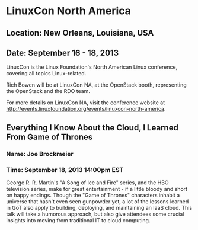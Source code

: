 # LinuxCon North America
## Location: New Orleans, Louisiana, USA
## Date: September 16 - 18, 2013

LinuxCon is the Linux Foundation's North American Linux conference, covering all topics Linux-related.

Rich Bowen will be at LinuxCon NA, at the OpenStack booth, representing the OpenStack and the RDO team.

For more details on LinuxCon NA, visit the conference website at
http://events.linuxfoundation.org/events/linuxcon-north-america.

## Everything I Know About the Cloud, I Learned From Game of Thrones
### Name: Joe Brockmeier
### Time: September 18, 2013 14:00pm EST

George R. R. Martin's "A Song of Ice and Fire" series, and the HBO
television series, make for great entertainment - if a little bloody and
short on happy endings. Though the "Game of Thrones" characters inhabit
a universe that hasn't even seen gunpowder yet, a lot of the lessons
learned in GoT also apply to building, deploying, and maintaining an
IaaS cloud. This talk will take a humorous approach, but also give
attendees some crucial insights into moving from traditional IT to cloud
computing.
